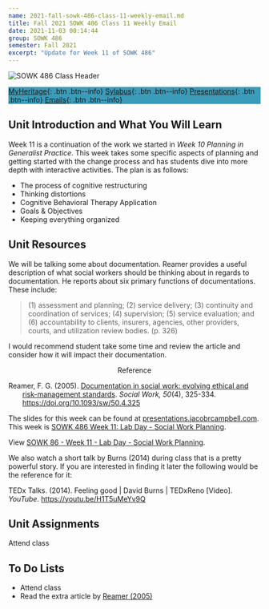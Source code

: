 ```yaml
---
name: 2021-fall-sowk-486-class-11-weekly-email.md
title: Fall 2021 SOWK 486 Class 11 Weekly Email
date: 2021-11-03 00:14:44
group: SOWK 486
semester: Fall 2021
excerpt: "Update for Week 11 of SOWK 486"
---
```


![SOWK 486 Class Header](https://jacobrcampbell.com/assets/media/2020-fall-sowk-486-class-header.png)

<div style="background-color: #3b9cba; width: 100%;" markdown="1">

[MyHeritage](https://myheritage.heritage.edu/ICS/Academics/SOWK/SOWK_486W/2122_FA-SOWK_486W-3/){: .btn .btn--info}
[Sylabus](https://jacobrcampbell.com/assets/media/2021-fall-sowk-486-syllabus.pdf){: .btn .btn--info}
[Presentations](https://presentations.jacobrcampbell.com){: .btn .btn--info}
[Emails](https://jacobrcampbell.com/communications/){: .btn .btn--info}

</div>


## Unit Introduction and What You Will Learn

Week 11 is a continuation of the work we started in _Week 10 Planning in Generalist Practice_. This week takes some specific aspects of planning and getting started with the change process and has students dive into more depth with interactive activities. The plan is as follows:

- The process of cognitive restructuring
- Thinking distortions
- Cognitive Behavioral Therapy Application 
- Goals & Objectives
- Keeping everything organized

## Unit Resources

We will be talking some about documentation. Reamer provides a useful description of what social workers should be thinking about in regards to documentation. He reports about six primary functions of documentations. These include:

> (1) assessment and planning; (2) service delivery; (3) continuity and coordination of services; (4) supervision; (5) service evaluation; and (6) accountability to clients, insurers, agencies, other providers, courts, and utilization review bodies. (p. 326)

I would recommend student take some time and review the article and consider how it will impact their documentation.

<div style="text-align: center" markdown="1">
Reference
</div>

<div style="margin: 0 0 0 2em; text-indent: -2em;" markdown="1">

Reamer, F. G. (2005). [Documentation in social work: evolving ethical and risk-management standards](https://www.researchgate.net/profile/Frederic-Reamer/publication/5952654_Documentation_in_Social_Work_Evolving_Ethical_and_Risk-Management_Standards/links/59c4ebbf458515548f288135/Documentation-in-Social-Work-Evolving-Ethical-and-Risk-Management-Standards.pdf). _Social Work, 50_(4), 325-334. <https://doi.org/10.1093/sw/50.4.325>

</div>

The slides for this week can be found at [presentations.jacobrcampbell.com](https://presentations.jacobrcampbell.com). This week is [SOWK 486 Week 11: Lab Day - Social Work Planning](https://presentations.jacobrcampbell.com/GbngFq).

<p data-notist="campjacob/GbngFq" data-ratio="4:3">View <a href="https://presentations.jacobrcampbell.com/GbngFq">SOWK 86 - Week 11 - Lab Day - Social Work Planning</a>.</p><script async src="https://on.notist.cloud/embed/002.js"></script>

We also watch a short talk by Burns (2014) during class that is a pretty powerful story. If you are interested in finding it later the following would be the reference for it:

TEDx Talks. (2014). Feeling good | David Burns | TEDxReno [Video]. _YouTube_. <https://youtu.be/H1T5uMeYv9Q>


## Unit Assignments

Attend class

## To Do Lists

- Attend class
- Read the extra article by [Reamer (2005)](https://www.researchgate.net/profile/Frederic-Reamer/publication/5952654_Documentation_in_Social_Work_Evolving_Ethical_and_Risk-Management_Standards/links/59c4ebbf458515548f288135/Documentation-in-Social-Work-Evolving-Ethical-and-Risk-Management-Standards.pdf)

